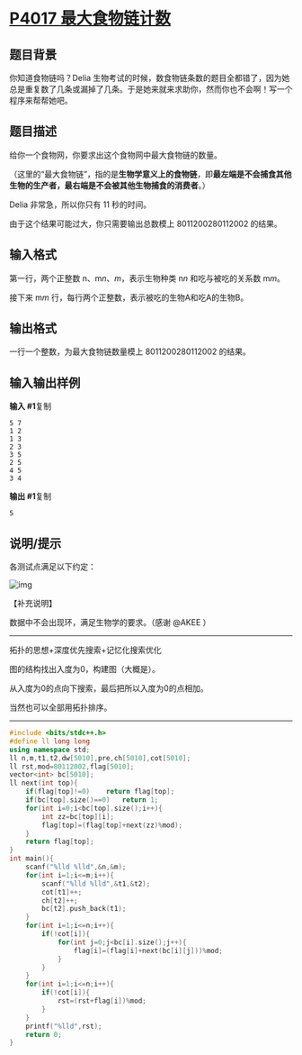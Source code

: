 # [P4017 最大食物链计数](https://www.luogu.com.cn/problem/P4017)

## 题目背景

你知道食物链吗？Delia 生物考试的时候，数食物链条数的题目全都错了，因为她总是重复数了几条或漏掉了几条。于是她来就来求助你，然而你也不会啊！写一个程序来帮帮她吧。

## 题目描述

给你一个食物网，你要求出这个食物网中最大食物链的数量。

（这里的“最大食物链”，指的是**生物学意义上的食物链**，即**最左端是不会捕食其他生物的生产者，最右端是不会被其他生物捕食的消费者**。）

Delia 非常急，所以你只有 11 秒的时间。

由于这个结果可能过大，你只需要输出总数模上 8011200280112002 的结果。

## 输入格式

第一行，两个正整数 n、m*n*、*m*，表示生物种类 n*n* 和吃与被吃的关系数 m*m*。

接下来 m*m* 行，每行两个正整数，表示被吃的生物A和吃A的生物B。

## 输出格式

一行一个整数，为最大食物链数量模上 8011200280112002 的结果。

## 输入输出样例

**输入 #1**复制

```
5 7
1 2
1 3
2 3
3 5
2 5
4 5
3 4
```

**输出 #1**复制

```
5
```

## 说明/提示

各测试点满足以下约定：

![img](https://cdn.luogu.com.cn/upload/pic/12011.png)

【补充说明】

数据中不会出现环，满足生物学的要求。（感谢 @AKEE ）



***

拓扑的思想+深度优先搜索+记忆化搜索优化

图的结构找出入度为0，构建图（大概是）。

从入度为0的点向下搜索，最后把所以入度为0的点相加。

当然也可以全部用拓扑排序。

***



```c++
#include <bits/stdc++.h>
#define ll long long
using namespace std;
ll n,m,t1,t2,dw[5010],pre,ch[5010],cot[5010];
ll rst,mod=80112002,flag[5010];
vector<int> bc[5010];
ll next(int top){
	if(flag[top]!=0)	return flag[top];
	if(bc[top].size()==0)	return 1;
	for(int i=0;i<bc[top].size();i++){
		int zz=bc[top][i];
		flag[top]=(flag[top]+next(zz)%mod);
	}
	return flag[top];
}
int main(){
	scanf("%lld %lld",&n,&m);
	for(int i=1;i<=m;i++){
		scanf("%lld %lld",&t1,&t2);
		cot[t1]++;
		ch[t2]++;
		bc[t2].push_back(t1);
	}
	for(int i=1;i<=n;i++){
		if(!cot[i]){
			for(int j=0;j<bc[i].size();j++){
				flag[i]=(flag[i]+next(bc[i][j]))%mod;
			}
		}	
	}
	for(int i=1;i<=n;i++){
		if(!cot[i]){
			rst=(rst+flag[i])%mod;
		}	
	}
	printf("%lld",rst);
	return 0;
}
```

